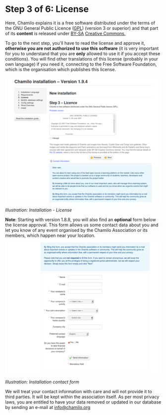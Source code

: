 # Step 3 of 6: License

Here, Chamilo explains it is a free software distributed under the terms of the GNU General Public Licence \([GPL](http://en.wikipedia.org/wiki/GNU_General_Public_License)\) \(version 3 or superior\) and that part of its **content** is released under [BY-SA](http://creativecommons.org/licenses/by-sa/3.0/deed.fr) [Creative Commons](http://creativecommons.org/licenses/by-sa/3.0/deed.fr)[.](http://creativecommons.org/licenses/by-sa/3.0/deed.fr)

To go to the next step, you'll have to read the license and approve it, **otherwise you are not authorized to use this software** \(it is very important for you to understand that you are **only** allowed to use it if you accept these conditions\). You will find other translations of this license \(probably in your own language\) if you need it, connecting to the Free Software Foundation, which is the organisation which publishes this license.

![](../../../../.gitbook/assets/images6%20%285%29.png)

_Illustration: Installation - License_

**Note**: Starting with version 1.8.8, you will also find an **optional** form below the license approval. This form allows us some contact data about you and let you know of any event organised by the Chamilo Association or its members, which happen near your location.

![](../../../../.gitbook/assets/images8%20%287%29.png)

_Illustration: Installation contact form_

We will treat your contact information with care and will not provide it to third parties. It will be kept within the association itself. As per most privacy laws, you are entitled to have your data removed or updated in our database by sending an e-mail at info@chamilo.org

